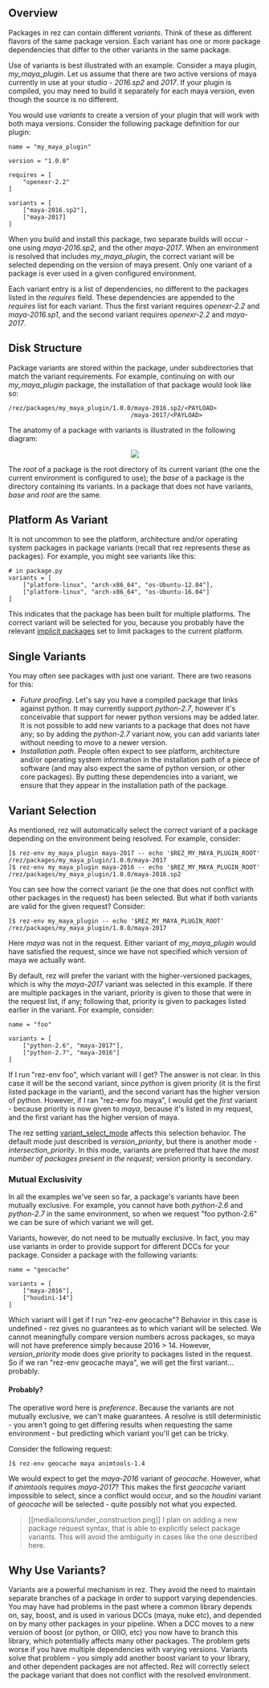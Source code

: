 ## Overview

Packages in rez can contain different *variants*. Think of these as different
flavors of the same package version. Each variant has one or more package
dependencies that differ to the other variants in the same package.

Use of variants is best illustrated with an example. Consider a maya plugin,
*my_maya_plugin*. Let us assume that there are two active versions of maya
currently in use at your studio - *2016.sp2* and *2017*. If your plugin is compiled,
you may need to build it separately for each maya version, even though the source
is no different.

You would use *variants* to create a version of your plugin that will work with
both maya versions. Consider the following package definition for our plugin:

    name = "my_maya_plugin"

    version = "1.0.0"

    requires = [
        "openexr-2.2"
    ]

    variants = [
        ["maya-2016.sp2"],
        ["maya-2017]
    ]

When you build and install this package, two separate builds will occur - one
using *maya-2016.sp2*, and the other *maya-2017*. When an environment is resolved
that includes *my_maya_plugin*, the correct variant will be selected depending on
the version of maya present. Only one variant of a package is ever used in a
given configured environment.

Each variant entry is a list of dependencies, no different to the packages listed
in the *requires* field. These dependencies are appended to the *requires* list
for each variant. Thus the first variant requires *openexr-2.2* and *maya-2016.sp1*,
and the second variant requires *openexr-2.2* and *maya-2017*.

## Disk Structure

Package variants are stored within the package, under subdirectories that match
the variant requirements. For example, continuing on with our *my_maya_plugin*
package, the installation of that package would look like so:

    /rez/packages/my_maya_plugin/1.0.0/maya-2016.sp2/<PAYLOAD>
                                      /maya-2017/<PAYLOAD>

The anatomy of a package with variants is illustrated in the following diagram:

<p align="center">
<a href="https://github.com/nerdvegas/rez/wiki/media/pkg_path_anatomy.png">
<img src="https://github.com/nerdvegas/rez/wiki/media/pkg_path_anatomy.png">
</a></p>

The *root* of a package is the root directory of its current variant (the one
the current environment is configured to use); the *base* of a package is the
directory containing its variants. In a package that does not have variants,
*base* and *root* are the same.

## Platform As Variant

It is not uncommon to see the platform, architecture and/or operating system
packages in package variants (recall that rez represents these as packages). For
example, you might see variants like this:

    # in package.py
    variants = [
        ["platform-linux", "arch-x86_64", "os-Ubuntu-12.04"],
        ["platform-linux", "arch-x86_64", "os-Ubuntu-16.04"]
    ]

This indicates that the package has been built for multiple platforms. The correct
variant will be selected for you, because you probably have the relevant
[implicit packages](Basic-Concepts#implicit-packages) set to limit packages to
the current platform.

## Single Variants

You may often see packages with just one variant. There are two reasons for this:

* *Future proofing*. Let's say you have a compiled package that links against python.
  It may currently support *python-2.7*, however it's conceivable that support for
  newer python versions may be added later. It is not possible to add new variants
  to a package that does not have any; so by adding the *python-2.7* variant now,
  you can add variants later without needing to move to a newer version.
* *Installation path*. People often expect to see platform, architecture and/or
  operating system information in the installation path of a piece of software (and
  may also expect the same of python version, or other core packages). By putting
  these dependencies into a variant, we ensure that they appear in the installation
  path of the package.

## Variant Selection

As mentioned, rez will automatically select the correct variant of a package
depending on the environment being resolved. For example, consider:

    ]$ rez-env my_maya_plugin maya-2017 -- echo '$REZ_MY_MAYA_PLUGIN_ROOT'
    /rez/packages/my_maya_plugin/1.0.0/maya-2017
    ]$ rez-env my_maya_plugin maya-2016 -- echo '$REZ_MY_MAYA_PLUGIN_ROOT'
    /rez/packages/my_maya_plugin/1.0.0/maya-2016.sp2

You can see how the correct variant (ie the one that does not conflict with other
packages in the request) has been selected. But what if both variants are valid
for the given request? Consider:

    ]$ rez-env my_maya_plugin -- echo '$REZ_MY_MAYA_PLUGIN_ROOT'
    /rez/packages/my_maya_plugin/1.0.0/maya-2017

Here *maya* was not in the request. Either variant of *my_maya_plugin* would have
satisfied the request, since we have not specified which version of maya we actually
want.

By default, rez will prefer the variant with the higher-versioned packages, which
is why the *maya-2017* variant was selected in this example. If there are
multiple packages in the variant, priority is given to those that were in the request
list, if any; following that, priority is given to packages listed earlier in the
variant. For example, consider:

    name = "foo"

    variants = [
        ["python-2.6", "maya-2017"],
        ["python-2.7", "maya-2016"]
    ]

If I run "rez-env foo", which variant will I get? The answer is not clear. In this
case it will be the second variant, since *python* is given priority (it is the
first listed package in the variant), and the second variant has the higher version
of python. However, if I ran "rez-env foo maya", I would get the *first* variant -
because priority is now given to *maya*, because it's listed in my request, and the
first variant has the higher version of maya.

The rez setting
[variant_select_mode](Configuring-Rez#variant_select_mode) affects this selection behavior.
The default mode just described is *version_priority*, but there is another mode -
*intersection_priority*. In this mode, variants are preferred that have *the most
number of packages present in the request*; version priority is secondary.

### Mutual Exclusivity

In all the examples we've seen so far, a package's variants have been mutually
exclusive. For example, you cannot have both *python-2.6* and *python-2.7* in the
same environment, so when we request "foo python-2.6" we can be sure of which
variant we will get.

Variants, however, do not need to be mutually exclusive. In fact, you may use
variants in order to provide support for different DCCs for your package. Consider
a package with the following variants:

    name = "geocache"

    variants = [
        ["maya-2016"],
        ["houdini-14"]
    ]

Which variant will I get if I run "rez-env geocache"? Behavior in this case is
undefined - rez gives no guarantees as to which variant will be selected. We cannot
meaningfully compare version numbers across packages, so maya will not have preference
simply because 2016 > 14. However, *version_priority* mode does give priority to
packages listed in the request. So if we ran "rez-env geocache maya", we will get
the first variant... probably.

#### Probably?

The operative word here is *preference*. Because the variants are not mutually
exclusive, we can't make guarantees. A resolve is still deterministic - you aren't
going to get differing results when requesting the same environment - but predicting
which variant you'll get can be tricky.

Consider the following request:

    ]$ rez-env geocache maya animtools-1.4

We would expect to get the *maya-2016* variant of *geocache*. However, what if
*animtools* requires *maya-2017*? This makes the first *geocache* variant impossible
to select, since a conflict would occur, and so the *houdini* variant of *geocache*
will be selected - quite possibly not what you expected.

> [[media/icons/under_construction.png]] I plan on adding a new package request
> syntax, that is able to explicitly select package variants. This will avoid the
> ambiguity in cases like the one described here.

## Why Use Variants?

Variants are a powerful mechanism in rez. They avoid the need to maintain separate
branches of a package in order to support varying dependencies. You may have had
problems in the past where a common library depends on, say, boost, and is used in
various DCCs (maya, nuke etc), and depended on by many other packages in your
pipeline. When a DCC moves to a new version of boost (or python, or OIIO, etc)
you now have to branch this library, which potentially affects many other packages.
The problem gets worse if you have multiple dependencies with varying versions.
Variants solve that problem - you simply add another boost variant to your library,
and other dependent packages are not affected. Rez will correctly select the
package variant that does not conflict with the resolved environment.

